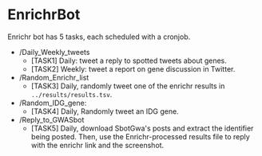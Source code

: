 # EnrichrBot

Enrichr bot has 5 tasks, each scheduled with a cronjob.

- /Daily_Weekly_tweets
    * [TASK1] Daily: tweet a reply to spotted tweets about genes.
    * [TASK2] Weekly: tweet a report on gene discussion in Twitter.
- /Random_Enrichr_list 
    * [TASK3] Daily, randomly tweet one of the enrichr results in `../results/results.tsv`.
- /Random_IDG_gene: 
    * [TASK4] Daily, Randomly tweet an IDG gene.
- /Reply_to_GWASbot
    * [TASK5] Daily, download SbotGwa's posts and extract the identifier being posted. Then, use the Enrichr-processed results file to reply with the enrichr link and the screenshot.
